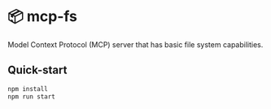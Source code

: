 # 📦 mcp-fs

Model Context Protocol (MCP) server that has basic file system capabilities.

## Quick-start

```bash
npm install
npm run start
```
